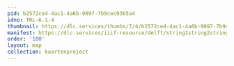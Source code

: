 ```yaml
---
pid: b2572ce4-4ac1-4a6b-9097-7b9cec03b5a4
idno: TRL-6.1.4
thumbnail: https://dlc.services/thumbs/7/4/b2572ce4-4ac1-4a6b-9097-7b9cec03b5a4/full/400,339/0/default.jpg
manifest: https://dlc.services/iiif-resource/delft/string1string2string3/kaartenproject-2007/TRL-6.1.4
order: '180'
layout: map
collection: kaartenproject
---
```

